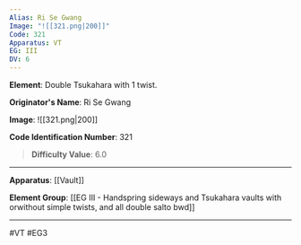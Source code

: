 ```yaml
---
Alias: Ri Se Gwang
Image: "![[321.png|200]]"
Code: 321
Apparatus: VT
EG: III
DV: 6
---
```

**Element**: Double Tsukahara with 1 twist.

**Originator's Name**: Ri Se Gwang

**Image**:
![[321.png|200]]

**Code Identification Number**: 321

>**Difficulty Value**: 6.0

___
**Apparatus**: [[Vault]]

**Element Group**: [[EG III - Handspring sideways and Tsukahara vaults with orwithout simple twists, and all double salto bwd]]
___
#VT #EG3
